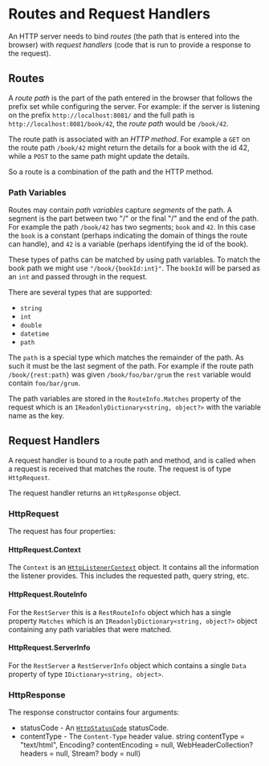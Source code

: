# Routes and Request Handlers

An HTTP server needs to bind *routes* (the path that is entered into the browser)
with *request handlers* (code that is run to provide a response to the request).

## Routes

A *route path* is the part of the path entered in the browser that follows the prefix
set while configuring the server. For example: if the server is listening on the
prefix `http://localhost:8081/` and the full path is `http://localhost:8081/book/42`,
the *route path* would be `/book/42`.

The route path is associated with an *HTTP method*. For example a `GET` on the
route path `/book/42` might return the details for a book with the id 42,
while a `POST` to the same path might update the details.

So a route is a combination of the path and the HTTP method.

### Path Variables

Routes may contain *path variables* capture *segments* of the path. A segment is
the part between two "/" or the final "/" and the end of the path. For example
the path `/book/42` has two segments; `book` and `42`. In this case the `book`
is a constant (perhaps indicating the domain of things the route can handle),
and `42` is a variable (perhaps identifying the id of the book).

These types of paths can be matched by using path variables. To match the book
path we might use `"/book/{bookId:int}"`. The `bookId` will be parsed as an `int`
and passed through in the request.

There are several types that are supported:

* `string`
* `int`
* `double`
* `datetime`
* `path`

The `path` is a special type which matches the remainder of the path. As such it
must be the last segment of the path. For example if the route path
`/book/{rest:path}` was given `/book/foo/bar/grum` the `rest` variable would
contain `foo/bar/grum`.

The path variables are stored in the `RouteInfo.Matches` property of the request
which is an `IReadonlyDictionary<string, object?>` with the variable name as the
key.

## Request Handlers

A request handler is bound to a route path and method, and is called when a request
is received that matches the route. The request is of type `HttpRequest`. 

The request handler returns an `HttpResponse` object.

### HttpRequest

The request has four properties:

#### HttpRequest.Context

The `Context` is an [`HttpListenerContext`](https://learn.microsoft.com/en-us/dotnet/api/system.net.httplistenercontext)
object. It contains all the information the listener provides. This includes the
requested path, query string, etc.

#### HttpRequest.RouteInfo

For the `RestServer` this is a `RestRouteInfo` object which has a
single property `Matches` which is an `IReadonlyDictionary<string, object?>`
object containing any path variables that were matched.

#### HttpRequest.ServerInfo

For the `RestServer` a `RestServerInfo` object which contains a
single `Data` property of type `IDictionary<string, object>`.

### HttpResponse

The response constructor contains four arguments:

* statusCode - An [`HttpStatusCode`](https://learn.microsoft.com/en-us/dotnet/api/system.net.httpstatuscode) statusCode.
* contentType - The `Content-Type` header value.
            string contentType = "text/html",
            Encoding? contentEncoding = null,
            WebHeaderCollection? headers = null,
            Stream? body = null)